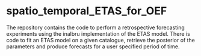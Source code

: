 # spatio_temporal_ETAS_for_OEF
The repository contains the code to perform a retrospective forecasting experiments using the inalbru implementation of the ETAS model. There is code to fit an ETAS model on a given catalogue, retrieve the posterior of the parameters and produce forecasts for a user specified period of time. 
